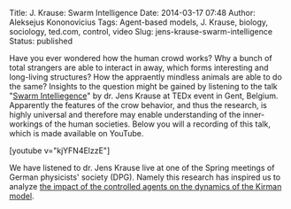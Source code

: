 Title: J. Krause: Swarm Intelligence
Date: 2014-03-17 07:48
Author: Aleksejus Kononovicius
Tags: Agent-based models, J. Krause, biology, sociology, ted.com, control, video
Slug: jens-krause-swarm-intelligence
Status: published

Have you ever wondered how the human crowd
works? Why a bunch of total strangers are able to interact in away,
which forms interesting and long-living structures? How the appraently
mindless animals are able to do the same? Insights to the question might
be gained by listening to the talk "[Swarm
Intelliegence](https://tedxtalks.ted.com/video/Swarm-Intelligence-Jens-Krause)"
by dr. Jens Krause at TEDx event in Gent, Belgium. Apparently the
features of the crow behavior, and thus the research, is highly
universal and therefore may enable understanding of the inner-workings
of the human societies. Below you will a recording of this talk, which
is made available on
YouTube.<!--more-->

[youtube v="kjYFN4ElzzE"]

We have listened to dr. Jens Krause live at one of the Spring meetings
of German physicists' society (DPG). Namely this research has inspired
us to analyze [the impact of the controlled agents on the dynamics of
the Kirman
model]({filename}/articles/2013/a-kononovicius-i-kazakevicius-valdomu-agentu-itaka-kirmano-modelio-dinamikai.md).
